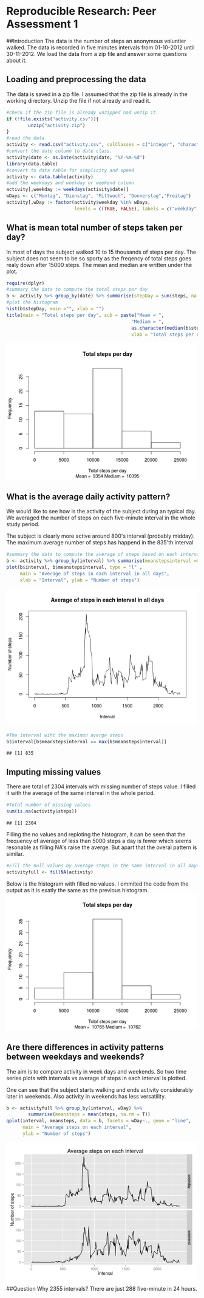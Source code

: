 # Reproducible Research: Peer Assessment 1

##Introduction
The data is the number of steps an anonymous voluntier walked. The data is recorded in five minutes intervals from 01-10-2012 until 30-11-2012. We load the data from a zip file and answer some questions about it.

## Loading and preprocessing the data
The data is saved in a zip file. I assumed that the zip file is already in the working directory. Unzip the file if not already and read it.

```r
#check if the zip file is already unzipped nad unzip it.
if (!file.exists("activity.csv")){
        unzip("activity.zip")
}
#read the data
activity <- read.csv("activity.csv", colClasses = c("integer", "character", "integer"))
#convert the date column to date class.
activity$date <- as.Date(activity$date, "%Y-%m-%d")
library(data.table)
#convert to data table for simplicity and speed
activity <- data.table(activity)
#add the weekdays and weekday or weekend column
activity[,weekday := weekdays(activity$date)]
wDays <- c("Montag", "Dienstag", "Mittwoch", "Donnerstag","Freitag")
activity[,wDay := factor(activity$weekday %in% wDays,
                         levels = c(TRUE, FALSE), labels = c("weekday", "weekend"))]
```

## What is mean total number of steps taken per day?
In most of days the subject walked 10 to 15 thousands of steps per day. The subject does not seem to be so sporty as the freqency of total steps goes realy down after 15000 steps. The mean and median are written under the plot.

```r
require(dplyr)
#summary the data to compute the total steps per day
b <- activity %>% group_by(date) %>% summarise(stepDay = sum(steps, na.rm = T))
#plot the histogram
hist(b$stepDay, main ="", xlab = "")
title(main = "Total steps per day", sub = paste("Mean = ",                                                                       as.character(floor(mean(b$stepDay))),
                                              "Mediam = ",
                                              as.character(median(b$stepDay))),
                                              xlab = "Total steps per day")
```

![](PA1_template_files/figure-html/unnamed-chunk-2-1.png)


## What is the average daily activity pattern?
We would like to see how is the activity of the subject during an typical day. We averaged the number of steps on each five-minute interval in the whole study period.

The subject is clearly more active around 800's interval (probably midday). The maximum average number of steps has happend in the 835'th interval


```r
#summary the data to compute the average of steps based on each interval.
b <- activity %>% group_by(interval) %>% summarise(meanstepsinterval =mean(steps, na.rm =T))
plot(b$interval, b$meanstepsinterval, type = "l" , 
     main = "Average of steps in each interval in all days",
     xlab = "Interval", ylab = "Number of steps")
```

![](PA1_template_files/figure-html/unnamed-chunk-4-1.png)

```r
#The interval wiht the maximun averge steps
b$interval[b$meanstepsinterval == max(b$meanstepsinterval)]
```

```
## [1] 835
```


## Imputing missing values
There are total of 2304 intervals with missing number of steps value. I filled it with the average of the same interval in the whole period.

```r
#Total number of missing values
sum(is.na(activity$steps))
```

```
## [1] 2304
```

Filling the no values and reploting the histogram, it can be seen that the frequency of average of less than 5000 steps a day is fewer which seems resonable as filling NA's raise the averge. But apart that the overal pattern is similar.




```r
#Fill the null values by average steps in the same interval in all days
activityfull <- fillNA(activity)
```
Below is the histogram with filled no values. I ommited the code from the output as it is exatly the same as the previous histogram.
![](PA1_template_files/figure-html/unnamed-chunk-8-1.png)


## Are there differences in activity patterns between weekdays and weekends?
The aim is to compare activity in week days and weekends. So two time series plots with intervals vs average of steps in each interval is plotted. 

One can see that the subject starts walking and ends activity considerably later  in weekends. Also activity in weekends has less versatility.


```r
b <- activityfull %>% group_by(interval, wDay) %>% 
        summarise(meansteps = mean(steps, na.rm = T))
qplot(interval, meansteps, data = b, facets = wDay~., geom = "line",
      main = "Average steps on each interval",
      ylab = "Number of steps")
```

![](PA1_template_files/figure-html/unnamed-chunk-10-1.png)

##Question
Why 2355 intervals? There are just 288 five-minute in 24 hours.
